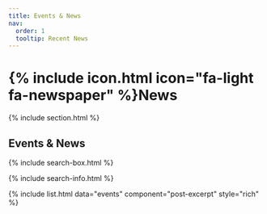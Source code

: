 ```yaml
---
title: Events & News
nav:
  order: 1
  tooltip: Recent News
---
```


# {% include icon.html icon="fa-light fa-newspaper" %}News

<!-- TODO: Add content here. -->

{% include section.html %}

## Events & News

{% include search-box.html %}

{% include search-info.html %}

{% include list.html data="events" component="post-excerpt" style="rich" %}
